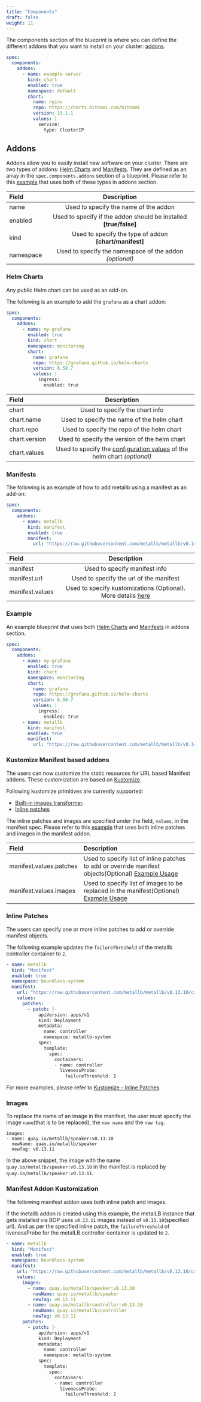 ```yaml
---
title: "Components"
draft: false
weight: 11
---
```


The components section of the blueprint is where you can define the different addons that you want to install on your cluster: [addons](#addons).

```yaml
spec:
  components:
    addons:
      - name: example-server
        kind: chart
        enabled: true
        namespace: default
        chart:
          name: nginx
          repo: https://charts.bitnami.com/bitnami
          version: 15.1.1
          values: |
            service:
              type: ClusterIP
```

## Addons

Addons allow you to easily install new software on your cluster. There are two types of addons: [Helm Charts](#helm-charts) and [Manifests](#manifests).
They are defined as an array in the `spec.components.addons` section of a blueprint. Please refer to this [example](#example) that uses both of these types in addons section.

| Field     |                            Description                            |
| :-------- | :---------------------------------------------------------------: |
| name      |               Used to specify the name of the addon               |
| enabled   | Used to specify if the addon should be installed **[true/false]** |
| kind      |      Used to specify the type of addon **[chart/manifest]**       |
| namespace |      Used to specify the namespace of the addon _(optional)_      |

### Helm Charts

Any public Helm chart can be used as an add-on.

The following is an example to add the `grafana` as a chart addon:

```yaml
spec:
  components:
    addons:
      - name: my-grafana
        enabled: true
        kind: chart
        namespace: monitoring
        chart:
          name: grafana
          repo: https://grafana.github.io/helm-charts
          version: 6.58.7
          values: |
            ingress:
              enabled: true
```

| Field         |                                                         Description                                                          |
| :------------ | :--------------------------------------------------------------------------------------------------------------------------: |
| chart         |                                                Used to specify the chart info                                                |
| chart.name    |                                          Used to specify the name of the helm chart                                          |
| chart.repo    |                                          Used to specify the repo of the helm chart                                          |
| chart.version |                                        Used to specify the version of the helm chart                                         |
| chart.values  | Used to specify the [configuration values](https://helm.sh/docs/chart_best_practices/values/) of the helm chart _(optional)_ |

### Manifests

The following is an example of how to add metallb using a manifest as an add-on:

```yaml
spec:
  components:
    addons:
      - name: metallb
        kind: manifest
        enabled: true
        manifest:
          url: "https://raw.githubusercontent.com/metallb/metallb/v0.14.3/config/manifests/metallb-native.yaml"
```

| Field           |                                           Description                                            |
| :-------------- | :----------------------------------------------------------------------------------------------: |
| manifest        |                                  Used to specify manifest info                                   |
| manifest.url    |                             Used to specify the url of the manifest                              |
| manifest.values | Used to specify kustomizations (Optional). More details [here](#kustomize-manifest-based-addons) |

### Example

An example blueprint that uses both [Helm Charts](#helm-charts) and [Manifests](#manifests) in addons section.

```yaml
spec:
  components:
    addons:
      - name: my-grafana
        enabled: true
        kind: chart
        namespace: monitoring
        chart:
          name: grafana
          repo: https://grafana.github.io/helm-charts
          version: 6.58.7
          values: |
            ingress:
              enabled: true
      - name: metallb
        kind: manifest
        enabled: true
        manifest:
          url: "https://raw.githubusercontent.com/metallb/metallb/v0.14.3/config/manifests/metallb-native.yaml"
```

### Kustomize Manifest based addons

The users can now customize the static resources for URL based Manifest addons. These customization are based on [Kustomize](https://kustomize.io/).

Following kustomize primitives are currently supported:

- [Built-in images transformer](https://github.com/kubernetes-sigs/kustomize/blob/master/examples/transformerconfigs/README.md#images-transformer).
- [Inline patches](https://github.com/kubernetes-sigs/kustomize/blob/master/examples/inlinePatch.md)

The inline patches and images are specified under the field, `values`, in the manifest spec. Please refer to this [example](#manifest-addon-kustomization) that uses both inline patches and images in the manifest addon.

| Field                   | Description                                                                                                           |
| :---------------------- | :-------------------------------------------------------------------------------------------------------------------- |
| manifest.values.patches | Used to specify list of inline patches to add or override manifest objects(Optional) [Example Usage](#inline-patches) |
| manifest.values.images  | Used to specify list of images to be replaced in the manifest(Optional) [Example Usage](#images)                      |

### Inline Patches

The users can specify one or more inline patches to add or override manifest objects.

The following example updates the `failureThreshold` of the metallb controller container to `2`.

```yaml
- name: metallb
  kind: "Manifest"
  enabled: true
  namespace: boundless-system
  manifest:
    url: "https://raw.githubusercontent.com/metallb/metallb/v0.13.10/config/manifests/metallb-native.yaml"
    values:
      patches:
        - patch: |-
            apiVersion: apps/v1
            kind: Deployment
            metadata:
              name: controller
              namespace: metallb-system
            spec:
              template:
                spec:
                  containers:
                  - name: controller
                    livenessProbe:
                      failureThreshold: 2
```

For more examples, please refer to [Kustomize - Inline Patches](https://github.com/kubernetes-sigs/kustomize/blob/master/examples/inlinePatch.md)

### Images

To replace the name of an image in the manifest, the user must specify the image `name`(that is to be replaced), the `new name` and the `new tag`.

```
images:
- name: quay.io/metallb/speaker:v0.13.10
  newName: quay.io/metallb/speaker
  newTag: v0.13.11

```

In the above snippet, the image with the name `quay.io/metallb/speaker:v0.13.10` in the manifest is replaced by `quay.io/metallb/speaker:v0.13.11`.

### Manifest Addon Kustomization

The following manifest addon uses both inline patch and images.

If the metallb addon is created using this example, the metalLB instance that gets installed via BOP uses `v0.13.11` images instead of `v0.13.10`(specified url). And as per the specified inline patch, the `failureThreshold` of livenessProbe for the metalLB controller container is updated to `2`.

```yaml
- name: metallb
  kind: "Manifest"
  enabled: true
  namespace: boundless-system
  manifest:
    url: "https://raw.githubusercontent.com/metallb/metallb/v0.13.10/config/manifests/metallb-native.yaml"
    values:
      images:
        - name: quay.io/metallb/speaker:v0.13.10
          newName: quay.io/metallb/speaker
          newTag: v0.13.11
        - name: quay.io/metallb/controller:v0.13.10
          newName: quay.io/metallb/controller
          newTag: v0.13.11
      patches:
        - patch: |-
            apiVersion: apps/v1
            kind: Deployment
            metadata:
              name: controller
              namespace: metallb-system
            spec:
              template:
                spec:
                  containers:
                  - name: controller
                    livenessProbe:
                      failureThreshold: 2
```
